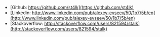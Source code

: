 - [Github: https://github.com/st4lk](https://github.com/st4lk)
- [Linkedin: http://www.linkedin.com/pub/alexey-evseev/50/1b7/5b/en](http://www.linkedin.com/pub/alexey-evseev/50/1b7/5b/en)
- [Stackoverflow: http://stackoverflow.com/users/821594/stalk](http://stackoverflow.com/users/821594/stalk)
